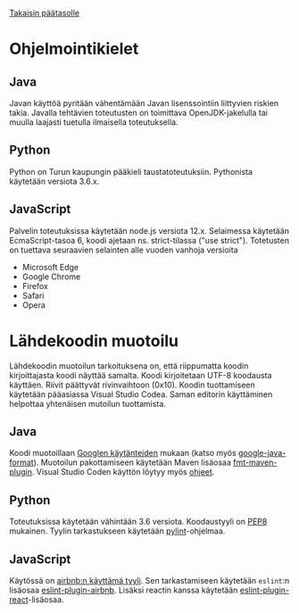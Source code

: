 [Takaisin päätasolle](./README.md)

# Ohjelmointikielet

## Java

Javan käyttöä pyritään vähentämään Javan lisenssointiin liittyvien riskien
takia. Javalla tehtävien toteutusten on toimittava OpenJDK-jakelulla tai muulla
laajasti tuetulla ilmaisella toteutuksella.

## Python

Python on Turun kaupungin pääkieli taustatoteutuksiin. Pythonista
käytetään versiota 3.6.x.

## JavaScript

Palvelin toteutuksissa käytetään node.js versiota 12.x. Selaimessa
käytetään EcmaScript-tasoa 6, koodi ajetaan ns. strict-tilassa ("use
strict"). Totetusten on tuettava seuraavien selainten alle vuoden
vanhoja versioita

 - Microsoft Edge
 - Google Chrome
 - Firefox
 - Safari
 - Opera

# Lähdekoodin muotoilu

Lähdekoodin muotoilun tarkoituksena on, että riippumatta koodin kirjoittajasta
koodi näyttää samalta.  Koodi kirjoitetaan UTF-8 koodausta käyttäen.  Riivit
päättyvät rivinvaihtoon (0x10). Koodin tuottamiseen käytetään pääasiassa Visual
Studio Codea. Saman editorin käyttäminen helpottaa yhtenäisen mutoilun
tuottamista.

## Java

Koodi muotoillaan [Googlen
käytänteiden](https://google.github.io/styleguide/javaguide.html)
mukaan (katso myös
[google-java-format](https://github.com/google/google-java-format)).
Muotoilun pakottamiseen käytetään Maven lisäosaa
[fmt-maven-plugin](https://github.com/coveooss/fmt-maven-plugin).
Visual Studio Coden käyttön löytyy myös
[ohjeet](https://www.sethvargo.com/using-google-java-format-with-vs-code/).


## Python

Toteutuksissa käytetään vähintään 3.6 versiota. Koodaustyyli on
[PEP8](https://www.python.org/dev/peps/pep-0008/) mukainen. Tyylin tarkastukseen
käytetään [pylint](https://pylint.org/)-ohjelmaa.

## JavaScript

Käytössä on [airbnb:n käyttämä tyyli](https://github.com/airbnb/javascript). Sen
tarkastamiseen käytetään `eslint`:n lisäosaa
[eslint-plugin-airbnb](https://www.npmjs.com/package/eslint-config-airbnb).
Lisäksi reactin kanssa käytetään
[eslint-plugin-react](https://www.npmjs.com/package/eslint-plugin-react)-lisäosaa.

